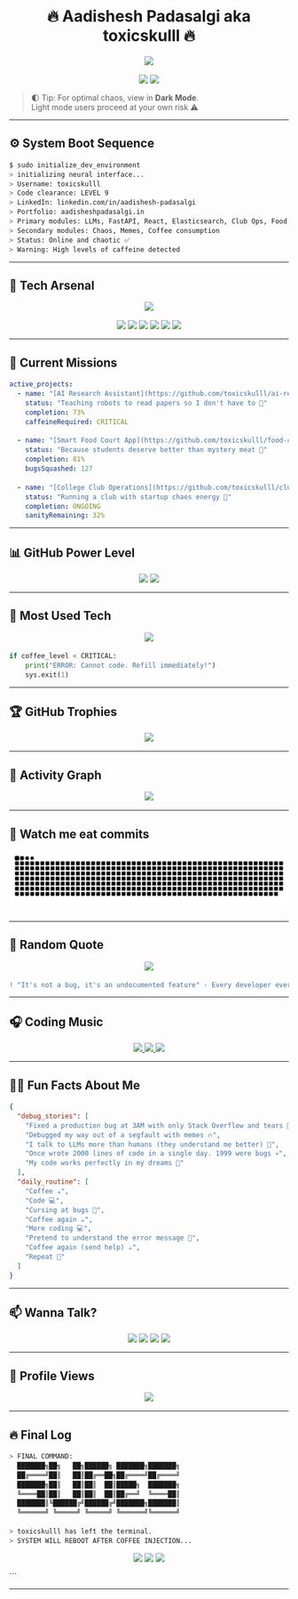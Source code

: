 <h1 align="center">🔥 Aadishesh Padasalgi aka toxicskulll 🔥</h1>
<p align="center">
  <img src="https://readme-typing-svg.demolab.com?font=Fira+Code&size=26&pause=1000&color=00F7FF&width=600&lines=Engineer+⚖️;Open+Source+Addict+🤓;LLM+Wrangler+🖥️;FastAPI+Fanatic+⚡;Full-Time+Code+Wizard+🧚;Part-Time+Meme+Dealer+🎩;Chaos+Engineer+💥;Bug+Hunter+🐛;API+Architect+🏗️" />
</p>

<p align="center">
  <img src="https://media.tenor.com/OyUVgXu-F1oAAAAd/hacker.gif" width="400"/>
  <img src="https://media.tenor.com/cUYZu8DoQ1YAAAAC/hacker-hackerman.gif" width="400"/>
</p>

> 🌓 Tip: For optimal chaos, view in **Dark Mode**.  
> Light mode users proceed at your own risk ⚠️

---

## ⚙️ System Boot Sequence
```bash
$ sudo initialize_dev_environment
> initializing neural interface...
> Username: toxicskulll
> Code clearance: LEVEL 9
> LinkedIn: linkedin.com/in/aadishesh-padasalgi
> Portfolio: aadisheshpadasalgi.in
> Primary modules: LLMs, FastAPI, React, Elasticsearch, Club Ops, Food App Dev
> Secondary modules: Chaos, Memes, Coffee consumption
> Status: Online and chaotic ✅
> Warning: High levels of caffeine detected
```

---

## 🧠 Tech Arsenal
<p align="center">
  <img src="https://skillicons.dev/icons?i=python,fastapi,react,tailwind,ts,js,docker,git,github,linux,html,css,vscode,postman" />
</p>
<p align="center">
  <img src="https://img.shields.io/badge/-LangChain-blueviolet?style=for-the-badge" />
  <img src="https://img.shields.io/badge/-Ollama-orange?style=for-the-badge" />
  <img src="https://img.shields.io/badge/-Elasticsearch-yellowgreen?style=for-the-badge" />
  <img src="https://img.shields.io/badge/-CrewAI-darkred?style=for-the-badge" />
  <img src="https://img.shields.io/badge/-CHAOS_ENGINEERING-ff69b4?style=for-the-badge" />
  <img src="https://img.shields.io/badge/-API_WIZARDRY-00ffff?style=for-the-badge" />
</p>

---

## 🚀 Current Missions
```yaml
active_projects:
  - name: "[AI Research Assistant](https://github.com/toxicskulll/ai-research-assistant)"
    status: "Teaching robots to read papers so I don't have to 🤖"
    completion: 73%
    caffeineRequired: CRITICAL

  - name: "[Smart Food Court App](https://github.com/toxicskulll/food-court-app)"
    status: "Because students deserve better than mystery meat 🍔"
    completion: 81%
    bugsSquashed: 127

  - name: "[College Club Operations](https://github.com/toxicskulll/club-ops)"
    status: "Running a club with startup chaos energy 🧩"
    completion: ONGOING
    sanityRemaining: 32%
```

---

## 📊 GitHub Power Level
<p align="center">
  <img src="https://github-readme-stats.vercel.app/api?username=toxicskulll&show_icons=true&theme=tokyonight&hide_border=true" />
  <img src="https://github-readme-streak-stats.herokuapp.com/?user=toxicskulll&theme=tokyonight&hide_border=true" />
</p>

---

## 🧠 Most Used Tech
<p align="center">
  <img src="https://github-readme-stats.vercel.app/api/top-langs/?username=toxicskulll&layout=compact&theme=radical&hide_border=true" />
</p>

```python
if coffee_level < CRITICAL:
    print("ERROR: Cannot code. Refill immediately!")
    sys.exit(1)
```

---

## 🏆 GitHub Trophies
<p align="center">
  <img src="https://github-profile-trophy.vercel.app/?username=toxicskulll&theme=gruvbox&margin-w=15&no-bg=true&no-frame=true" />
</p>

---

## 🌈 Activity Graph
<p align="center">
  <img src="https://github-readme-activity-graph.vercel.app/graph?username=toxicskulll&theme=react-dark&area=true&hide_border=true" />
</p>

---

## 🐍 Watch me eat commits
<p align="center">
  <img src="https://raw.githubusercontent.com/Platane/snk/output/github-contribution-grid-snake.svg" />
</p>

---

## 🧩 Random Quote
<p align="center">
  <img src="https://quotes-github-readme.vercel.app/api?type=horizontal&theme=tokyonight" />
</p>

```diff
! "It's not a bug, it's an undocumented feature" - Every developer ever !
```

---

## 🎧 Coding Music
<p align="center">
  <a href="https://lofiatcafe.co" target="_blank">
    <img src="https://img.shields.io/badge/Lofi_Beats-🎧-pink?style=for-the-badge&logo=spotify&logoColor=white" />
  </a>
  <a href="https://www.youtube.com/watch?v=jfKfPfyJRdk" target="_blank">
    <img src="https://img.shields.io/badge/Synthwave-🎵-purple?style=for-the-badge&logo=youtube&logoColor=white" />
  </a>
  <a href="https://www.youtube.com/watch?v=5qap5aO4i9A" target="_blank">
    <img src="https://img.shields.io/badge/Coding_Mode-🎹-blue?style=for-the-badge&logo=youtube&logoColor=white" />
  </a>
</p>

---

## 🧙‍♂️ Fun Facts About Me
```json
{
  "debug_stories": [
    "Fixed a production bug at 3AM with only Stack Overflow and tears 🐛",
    "Debugged my way out of a segfault with memes 🔥",
    "I talk to LLMs more than humans (they understand me better) 🤖",
    "Once wrote 2000 lines of code in a single day. 1999 were bugs 💀",
    "My code works perfectly in my dreams 💭"
  ],
  "daily_routine": [
    "Coffee ☕",
    "Code 💻",
    "Cursing at bugs 🤬",
    "Coffee again ☕",
    "More coding 💻",
    "Pretend to understand the error message 🤔",
    "Coffee again (send help) ☕",
    "Repeat 🔄"
  ]
}
```

---

## 📫 Wanna Talk?
<p align="center">
  <a href="mailto:aadishesh05@gmail.com"><img src="https://img.shields.io/badge/Gmail-DB4437?style=for-the-badge&logo=gmail&logoColor=white" /></a>
  <a href="https://www.linkedin.com/in/aadishesh-padasalgi/"><img src="https://img.shields.io/badge/LinkedIn-0077B5?style=for-the-badge&logo=linkedin&logoColor=white" /></a>
  <a href="https://aadisheshpadasalgi.in"><img src="https://img.shields.io/badge/🌐_Portfolio-black?style=for-the-badge" /></a>
  <a href="https://github.com/toxicskulll"><img src="https://img.shields.io/badge/GitHub-211F1F?style=for-the-badge&logo=github&logoColor=white" /></a>
</p>

---

## 👀 Profile Views
<p align="center">
  <img src="https://komarev.com/ghpvc/?username=toxicskulll&label=🔥+Profile+Views&color=orange&style=flat-square" />
</p>

---

## 🔥 Final Log
```bash
> FINAL COMMAND:
  ███████╗██╗   ██╗██████╗ ███████╗███████╗
  ██╔════╝██║   ██║██╔══██╗██╔════╝██╔════╝
  ███████╗██║   ██║██║  ██║█████╗  ███████╗
  ╚════██║██║   ██║██║  ██║██╔══╝  ╚════██║
  ███████║╚██████╔╝██████╔╝███████╗███████║
  ╚══════╝ ╚═════╝ ╚═════╝ ╚══════╝╚══════╝

> toxicskulll has left the terminal.
> SYSTEM WILL REBOOT AFTER COFFEE INJECTION...
```

<p align="center">
  <img src="https://forthebadge.com/images/badges/powered-by-coffee.svg" />
  <img src="https://forthebadge.com/images/badges/built-with-love.svg" />
  <img src="https://forthebadge.com/images/badges/contains-technical-debt.svg" />
</p>
```

---
